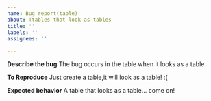 ```yaml
---
name: Bug report(table)
about: Ttables that look as tables
title: ''
labels: ''
assignees: ''

---
```


**Describe the bug**
The bug occurs in the table when it looks as a table

**To Reproduce**
Just create a table,it will look as a table! :(

**Expected behavior**
A table that looks as a table... come on!
